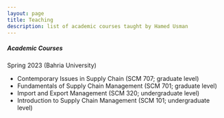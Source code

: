 ```yaml
---
layout: page
title: Teaching
description: list of academic courses taught by Hamed Usman
---
```

<h5>Academic Courses</h5>
Spring 2023 (Bahria University)
<ul>
<li>Contemporary Issues in Supply Chain (SCM 707; graduate level)</li>
    <!--<p><a href="https://teaching101.github.io/pages/ciscm" target="_blank" rel="noopener noreferrer">Here is the link for Contemporary Issues in Supply
        Chain Management &#x29c9;</a></p>-->
<li>Fundamentals of Supply Chain Management (SCM 701; graduate level)</li>
    <!--<p><a href="https://teaching101.github.io/pages/fscm" target="_blank" rel="noopener noreferrer">Here is the link for Fundamentals of Supply Chain
      Management &#x29c9;</a></p>-->
<li>Import and Export Management (SCM 320; undergraduate level)</li>
    <!--<p><a href="https://teaching101.github.io/pages/iem" target="_blank" rel="noopener noreferrer">Here is the link for Import Export Management
      &#x29c9;</a></p>-->
<li>Introduction to Supply Chain Management (SCM 101; undergraduate level)</li>
    <!--<p><a href="https://teaching101.github.io/pages/iscm" target="_blank" rel="noopener noreferrer">Here is the link for Introduction to Supply Chain
      Management &#x29c9;</a></p>-->
</ul>
